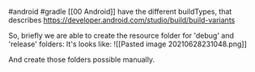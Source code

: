 #android 
#gradle 
[[00 Android]] have the different buildTypes, that describes https://developer.android.com/studio/build/build-variants 

So, briefly we are able to create the resource folder for 'debug' and 'release' folders:
It's looks like:
![[Pasted image 20210628231048.png]]

And create those folders possible manually. 